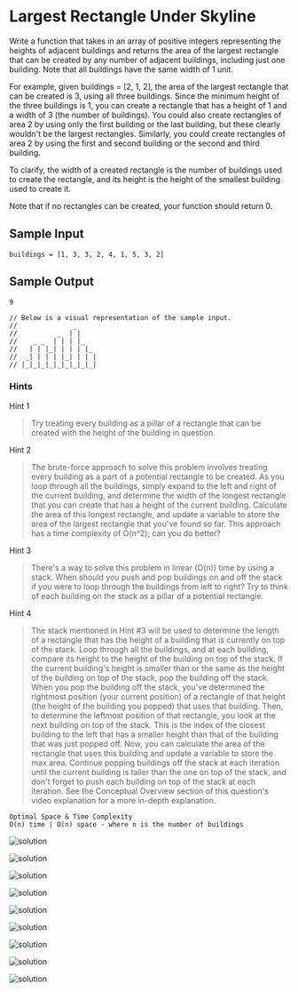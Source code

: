 # Largest Rectangle Under Skyline

Write a function that takes in an array of positive integers representing the heights of adjacent buildings and returns the area of the largest rectangle that can be created by any number of adjacent buildings, including just one building. Note that all buildings have the same width of 1 unit.

For example, given buildings = [2, 1, 2], the area of the largest rectangle that can be created is 3, using all three buildings. Since the minimum height of the three buildings is 1, you can create a rectangle that has a height of 1 and a width of 3 (the number of buildings). You could also create rectangles of area 2 by using only the first building or the last building, but these clearly wouldn't be the largest rectangles. Similarly, you could create rectangles of area 2 by using the first and second building or the second and third building.

To clarify, the width of a created rectangle is the number of buildings used to create the rectangle, and its height is the height of the smallest building used to create it.

Note that if no rectangles can be created, your function should return 0.

## Sample Input

```
buildings = [1, 3, 3, 2, 4, 1, 5, 3, 2]
```

## Sample Output

``` 
9

// Below is a visual representation of the sample input.
//              _
//          _  | |
//    _ _  | | | |_
//   | | |_| | | | |_
//  _| | | | |_| | | |
// |_|_|_|_|_|_|_|_|_|
```

### Hints

Hint 1
> Try treating every building as a pillar of a rectangle that can be created with the height of the building in question.

Hint 2
> The brute-force approach to solve this problem involves treating every building as a part of a potential rectangle to be created. As you loop through all the buildings, simply expand to the left and right of the current building, and determine the width of the longest rectangle that you can create that has a height of the current building. Calculate the area of this longest rectangle, and update a variable to store the area of the largest rectangle that you've found so far. This approach has a time complexity of O(n^2); can you do better?

Hint 3
> There's a way to solve this problem in linear (O(n)) time by using a stack. When should you push and pop buildings on and off the stack if you were to loop through the buildings from left to right? Try to think of each building on the stack as a pillar of a potential rectangle.

Hint 4
> The stack mentioned in Hint #3 will be used to determine the length of a rectangle that has the height of a building that is currently on top of the stack. Loop through all the buildings, and at each building, compare its height to the height of the building on top of the stack. If the current building's height is smaller than or the same as the height of the building on top of the stack, pop the building off the stack. When you pop the building off the stack, you've determined the rightmost position (your current position) of a rectangle of that height (the height of the building you popped) that uses that building. Then, to determine the leftmost position of that rectangle, you look at the next building on top of the stack. This is the index of the closest building to the left that has a smaller height than that of the building that was just popped off. Now, you can calculate the area of the rectangle that uses this building and update a variable to store the max area. Continue popping buildings off the stack at each iteration until the current building is taller than the one on top of the stack, and don't forget to push each building on top of the stack at each iteration. See the Conceptual Overview section of this question's video explanation for a more in-depth explanation.

```
Optimal Space & Time Complexity
O(n) time | O(n) space - where n is the number of buildings
```

![solution](image1.png)

![solution](image2.png)

![solution](image3.png)

![solution](image4.png)

![solution](image5.png)

![solution](image6.png)

![solution](image7.png)

![solution](image8.png)

![solution](image9.png)
